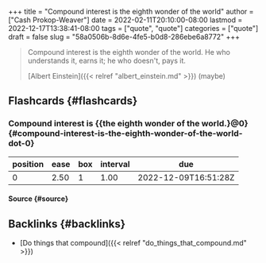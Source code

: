 +++
title = "Compound interest is the eighth wonder of the world"
author = ["Cash Prokop-Weaver"]
date = 2022-02-11T20:10:00-08:00
lastmod = 2022-12-17T13:38:41-08:00
tags = ["quote", "quote"]
categories = ["quote"]
draft = false
slug = "58a0506b-8d6e-4fe5-b0d8-286ebe6a8772"
+++

> Compound interest is the eighth wonder of the world. He who understands it, earns it; he who doesn't, pays it.
>
> [Albert Einstein]({{< relref "albert_einstein.md" >}}) (maybe)


## Flashcards {#flashcards}


### Compound interest is {{the eighth wonder of the world.}@0} {#compound-interest-is-the-eighth-wonder-of-the-world-dot-0}

| position | ease | box | interval | due                  |
|----------|------|-----|----------|----------------------|
| 0        | 2.50 | 1   | 1.00     | 2022-12-09T16:51:28Z |


#### Source {#source}


## Backlinks {#backlinks}

-   [Do things that compound]({{< relref "do_things_that_compound.md" >}})
